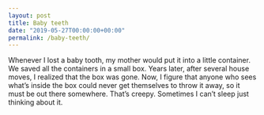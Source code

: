 ```yaml
---
layout: post
title: Baby teeth
date: "2019-05-27T00:00:00+00:00"
permalink: /baby-teeth/
---
```


Whenever I lost a baby tooth, my mother would put it into a little container. We saved all the containers in a small box. Years later, after several house moves, I realized that the box was gone. Now, I figure that anyone who sees what’s inside the box could never get themselves to throw it away, so it must be out there somewhere. That’s creepy. Sometimes I can’t sleep just thinking about it.
